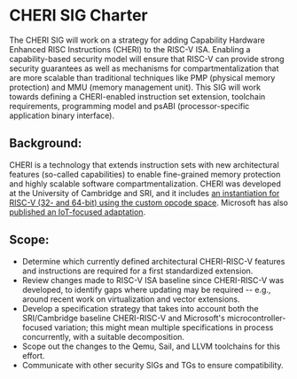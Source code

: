 # CHERI SIG Charter

The CHERI SIG will work on a strategy for adding Capability Hardware Enhanced RISC Instructions (CHERI) to the RISC-V ISA. Enabling a capability-based security model will ensure that RISC-V can provide strong security guarantees as well as mechanisms for compartmentalization that are more scalable than traditional techniques like PMP (physical memory protection) and MMU (memory management unit). This SIG will work towards defining a CHERI-enabled instruction set extension, toolchain requirements, programming model and psABI (processor-specific application binary interface).

## Background:

CHERI is a technology that extends instruction sets with new architectural features (so-called capabilities) to enable fine-grained memory protection and highly scalable software compartmentalization. CHERI was developed at the University of Cambridge and SRI, and it includes [an instantiation for RISC-V (32- and 64-bit) using the custom opcode space](https://github.com/CTSRD-CHERI/cheri-specification). Microsoft has also [published an IoT-focused adaptation](https://www.microsoft.com/en-us/research/publication/cheriot-rethinking-security-for-low-cost-embedded-systems/).

## Scope:

 * Determine which currently defined architectural CHERI-RISC-V features and instructions are required for a first standardized extension.
 * Review changes made to RISC-V ISA baseline since CHERI-RISC-V was developed, to identify gaps where updating may be required -- e.g., around recent work on virtualization and vector extensions.
 * Develop a specification strategy that takes into account both the SRI/Cambridge baseline CHERI-RISC-V and Microsoft's microcontroller-focused variation; this might mean multiple specifications in process concurrently, with a suitable decomposition.
 * Scope out the changes to the Qemu, Sail, and LLVM toolchains for this effort.
 * Communicate with other security SIGs and TGs to ensure compatibility.
